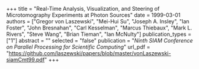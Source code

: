 +++
title = "Real-Time Analysis, Visualization, and Steering of Microtomography Experiments at Photon Sources"
date = 1999-03-01
authors = ["Gregor von Laszewski", "Mei-Hui Su", "Joseph A. Insley", "Ian Foster", "John Bresnahan", "Carl Kesselman", "Marcus Thiebaux", "Mark L. Rivers", "Steve Wang", "Brian Tieman", "Ian McNulty"]
publication_types = ["1"]
abstract = ""
selected = "false"
publication = "*Ninth SIAM Conference on Parallel Processing for Scientific Computing*"
url_pdf = "https://github.com/laszewski/papers/blob/master/vonLaszewski-siamCmt99.pdf"
+++

